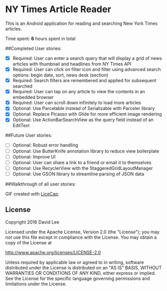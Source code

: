 # NY Times Article Reader

This is an Android application for reading and searching New York Times
articles.

Time spent: **6** hours spent in total

##Completed User stories:
- [x] Required: User can enter a search query that will display a grid of news
  articles with thumbnail and headlines from NY Times API
- [x] Required: User can click on filter icon and filter using advanced search
  options: begin date, sort, news desk (section)
- [x] Required: Search filters are remembered and applied for subsequent
  searched
- [x] Required: User can tap on any article to view the contents in an embedded
  browser
- [x] Required: User can scroll down infinitely to load more articles
- [x] Optional: Use Parcelable instead of Serializable with Parceler library
- [x] Optional: Replace Picasso with Glide for more efficient image rendering
- [x] Optional: Use ActionBarSearchView as the query field instead of an
  EditText

##Future User stories:
- [ ] Optional: Robust error handling
- [ ] Optional: Use ButterKnife annotation library to reduce view boilerplate
- [ ] Optional: Improve UI
- [ ] Optional: User can share a link to a friend or email it to themselves
- [ ] Optional: Use RecyclerView with the StaggeredGridLayoutManager
- [ ] Optional: Use GSON library to streamline parsing of JSON data

##Walkthrough of all user stories:


GIF created with [LiceCap](http://www.cockos.com/licecap/).

## License

Copyright 2016 David Lee

Licensed under the Apache License, Version 2.0 (the "License");
you may not use this file except in compliance with the License.
You may obtain a copy of the License at

  http://www.apache.org/licenses/LICENSE-2.0

Unless required by applicable law or agreed to in writing, software
distributed under the License is distributed on an "AS IS" BASIS,
WITHOUT WARRANTIES OR CONDITIONS OF ANY KIND, either express or implied.
See the License for the specific language governing permissions and
limitations under the License.
